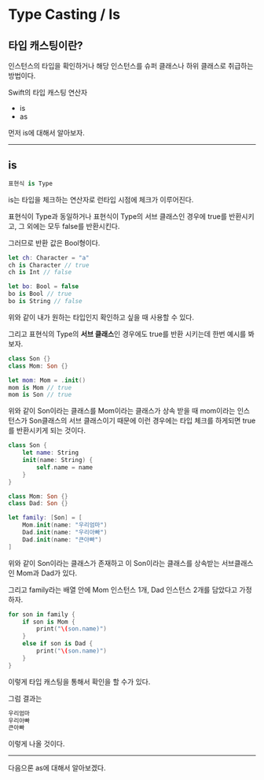 # Type Casting / Is
## 타입 캐스팅이란?
인스턴스의 타입을 확인하거나 해당 인스턴스를 슈퍼 클래스나 하위 클래스로 취급하는 방법이다.

Swift의 타입 캐스팅 연산자
* is
* as

먼저 is에 대해서 알아보자.
___
## is
```swift
표현식 is Type
```
is는 타입을 체크하는 연산자로 런타입 시점에 체크가 이루어진다.

표현식이 Type과 동일하거나 표현식이 Type의 서브 클래스인 경우에 true를 반환시키고, 그 외에는 모두 false를 반환시킨다.

그러므로 반환 값은 Bool형이다.
```swift
let ch: Character = "a"
ch is Character // true
ch is Int // false

let bo: Bool = false
bo is Bool // true
bo is String // false
```
위와 같이 내가 원하는 타입인지 확인하고 싶을 때 사용할 수 있다.

그리고 표현식의 Type의 **서브 클래스**인 경우에도 true를 반환 시키는데 한번 예시를 봐보자.
```swift
class Son {}
class Mom: Son {}

let mom: Mom = .init()
mom is Mom // true
mom is Son // true
```
위와 같이 Son이라는 클래스를 Mom이라는 클래스가 상속 받을 때 mom이라는 인스턴스가 Son클래스의 서브 클래스이기 때문에 이런 경우에는 타입 체크를 하게되면 true를 반환시키게 되는 것이다.
```swift
class Son {
    let name: String
    init(name: String) {
        self.name = name
    }
}

class Mom: Son {}
class Dad: Son {}

let family: [Son] = [
    Mom.init(name: "우리엄마")
    Dad.init(name: "우리아빠")
    Dad.init(name: "큰아빠")
]
```
위와 같이 Son이라는 클래스가 존재하고 이 Son이라는 클래스를 상속받는 서브클래스인 Mom과 Dad가 있다.

그리고 family라는 배열 안에 Mom 인스턴스 1개, Dad 인스턴스 2개를 담았다고 가정하자.

```swift
for son in family {
    if son is Mom {
        print("\(son.name)")
    }
    else if son is Dad {
        print("\(son.name)")
    }
}
```
이렇게 타입 캐스팅을 통해서 확인을 할 수가 있다.

그럼 결과는 
```swift
우리엄마
우리아빠
큰아빠
```
이렇게 나올 것이다.
___
다음으론 as에 대해서 알아보겠다.
